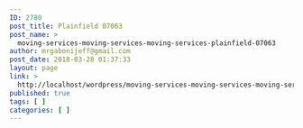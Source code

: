 ```yaml
---
ID: 2780
post_title: Plainfield 07063
post_name: >
  moving-services-moving-services-moving-services-plainfield-07063
author: mrgabonijeff@gmail.com
post_date: 2018-03-28 01:37:33
layout: page
link: >
  http://localhost/wordpress/moving-services-moving-services-moving-services-plainfield-07063/
published: true
tags: [ ]
categories: [ ]
---
```

